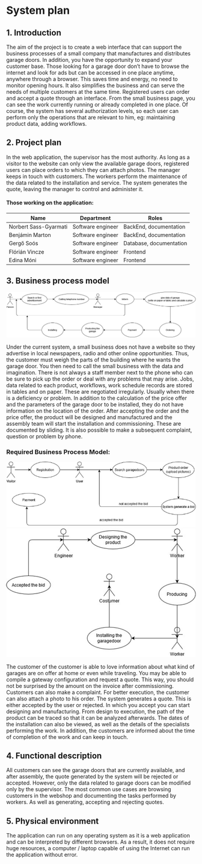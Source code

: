 # System plan

## 1. Introduction
The aim of the project is to create a web interface that can support the business processes of a small company that manufactures and distributes garage doors. In addition, you have the opportunity to expand your customer base. Those looking for a garage door don’t have to browse the internet and look for ads but can be accessed in one place anytime, anywhere through a browser. This saves time and energy, no need to monitor opening hours. It also simplifies the business and can serve the needs of multiple customers at the same time. Registered users can order and accept a quote through an interface. From the small business page, you can see the work currently running or already completed in one place. Of course, the system has several authorization levels, so each user can perform only the operations that are relevant to him, eg: maintaining product data, adding workflows.

## 2. Project plan
In the web application, the supervisor has the most authority. As long as a visitor to the website can only view the available garage doors, registered users can place orders to which they can attach photos. The manager keeps in touch with customers. The workers perform the maintenance of the data related to the installation and service. The system generates the quote, leaving the manager to control and administer it.

#### Those working on the application:

|    Name      | Department |  Roles |
| ----------- | ----------- | ----------- |
| Norbert Sass-Gyarmati | Software engineer | BackEnd, documentation |
| Benjámin Marton | Software engineer | BackEnd, documentation |
| Gergő Soós | Software engineer |  Database, documentation |
| Flórián Vincze | Software engineer | Frontend |
| Edina Móni | Software engineer | Frontend |

## 3. Business process model
![JelenlegiiFolyamatokRendelés](Képek/jelenlegi.jpg)

Under the current system, a small business does not have a website so they advertise in local newspapers, radio and other online opportunities. Thus, the customer must weigh the parts of the building where he wants the garage door. You then need to call the small business with the data and imagination. There is not always a staff member next to the phone who can be sure to pick up the order or deal with any problems that may arise. Jobs, data related to each product, workflows, work schedule records are stored in tables and on paper. These are negotiated irregularly. Usually when there is a deficiency or problem. In addition to the calculation of the price offer and the parameters of the garage door to be installed, they do not have information on the location of the order. After accepting the order and the price offer, the product will be designed and manufactured and the assembly team will start the installation and commissioning. These are documented by sliding. It is also possible to make a subsequent complaint, question or problem by phone.

### Required Business Process Model:

![IgényeltÜzletiFolyamatokRendelés](Képek/igenyelt.jpg)
![IgényeltÜzletiFolyamatokGarázsLegyártás](Képek/igenyelt_2.jpg)

The customer of the customer is able to love information about what kind of garages are on offer at home or even while traveling. You may be able to compile a gateway configuration and request a quote. This way, you should not be surprised by the amount on the invoice after commissioning. Customers can also make a complaint. For better execution, the customer can also attach a photo to his order. The system generates a quote. This is either accepted by the user or rejected. In which you accept you can start designing and manufacturing. From design to execution, the path of the product can be traced so that it can be analyzed afterwards. The dates of the installation can also be viewed, as well as the details of the specialists performing the work. In addition, the customers are informed about the time of completion of the work and can keep in touch.

## 4. Functional description
All customers can see the garage doors that are currently available, and after assembly, the quote generated by the system will be rejected or accepted. However, only the data related to garage doors can be modified only by the supervisor. The most common use cases are browsing customers in the webshop and documenting the tasks performed by workers. As well as generating, accepting and rejecting quotes.

## 5. Physical environment
The application can run on any operating system as it is a web application and can be interpreted by different browsers. As a result, it does not require huge resources, a computer / laptop capable of using the Internet can run the application without error.
